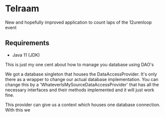 # Telraam
New and hopefully improved application to count laps of the 12urenloop event

## Requirements
- Java 11 (JDK)

This is just my one cent about how to manage you database using DAO's

We got a database singleton that houses the DataAccessProvider. It's only there as a wrapper to change our actual database implementation. You can change this by a 'WhateverIsMySourceDataAccessProvider' that has all the necessary interfaces and their methods implemented and it will just work fine.

This provider can give us a context which houses one database connection. With this we